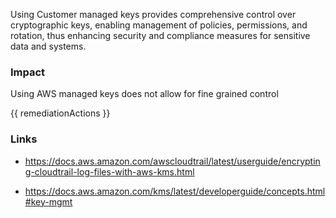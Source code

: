 
Using Customer managed keys provides comprehensive control over cryptographic keys, enabling management of policies, permissions, and rotation, thus enhancing security and compliance measures for sensitive data and systems.

### Impact
Using AWS managed keys does not allow for fine grained control

<!-- DO NOT CHANGE -->
{{ remediationActions }}

### Links
- https://docs.aws.amazon.com/awscloudtrail/latest/userguide/encrypting-cloudtrail-log-files-with-aws-kms.html

- https://docs.aws.amazon.com/kms/latest/developerguide/concepts.html#key-mgmt


